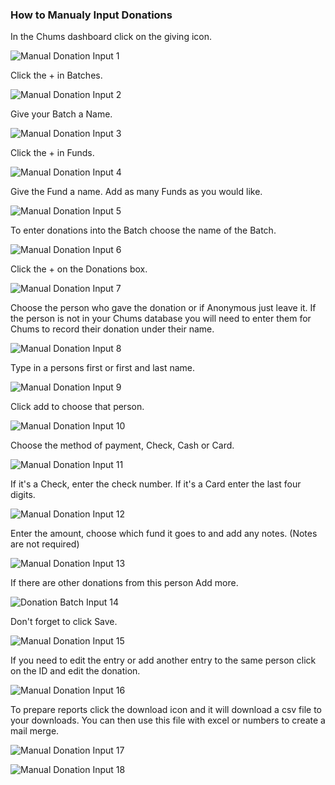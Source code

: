 ### How to Manualy Input Donations ###

In the Chums dashboard click on the giving icon.

![ Manual Donation Input 1](https://github.com/ChurchApps/ChurchAppsSupport/assets/127863068/83fa6b3d-66be-45c1-b6d1-ab7a1aec960a)

Click the + in Batches.

![Manual Donation Input 2](https://github.com/ChurchApps/ChurchAppsSupport/assets/127863068/20cdf7b9-83a0-4d7f-8129-f2644cf445ef)

Give your Batch a Name.

![Manual Donation Input  3](https://github.com/ChurchApps/ChurchAppsSupport/assets/127863068/a2522613-9281-4a09-8345-fb82a4ada513)

Click the + in Funds.

![Manual Donation Input 4](https://github.com/ChurchApps/ChurchAppsSupport/assets/127863068/0e3bd694-9ddf-4d55-a69c-04ced1a62223)

Give the Fund a name. Add as many Funds as you would like.

![Manual Donation Input  5](https://github.com/ChurchApps/ChurchAppsSupport/assets/127863068/fd36e2b1-ad45-409d-b25f-58d5b999e797)

To enter donations into the Batch choose the name of the Batch.

![Manual Donation Input  6](https://github.com/ChurchApps/ChurchAppsSupport/assets/127863068/6f7088c5-02fc-4af2-987b-09bb6af53bdd)

Click the + on the Donations box. 

![Manual Donation Input  7](https://github.com/ChurchApps/ChurchAppsSupport/assets/127863068/f1c52dc1-7500-4846-bf45-701fcd8c4a41)

Choose the person who gave the donation or if Anonymous just leave it.  If the person is not in your Chums database you will need to enter them for Chums to record their donation under their name.

![Manual Donation Input  8](https://github.com/ChurchApps/ChurchAppsSupport/assets/127863068/821f251d-97c9-40fc-bd46-447a960e54d0)

Type in a persons first or first and last name.

![Manual Donation Input  9](https://github.com/ChurchApps/ChurchAppsSupport/assets/127863068/d1aa2c4b-5c56-43c0-ba04-aefae983c98f)

Click add to choose that person.

![Manual Donation Input 10](https://github.com/ChurchApps/ChurchAppsSupport/assets/127863068/86b6a391-2387-4170-a61e-3a71efdc4645)

Choose the method of payment, Check, Cash or Card.

![Manual Donation Input  11](https://github.com/ChurchApps/ChurchAppsSupport/assets/127863068/104771fd-8aee-4df8-af6a-f16cae2a4e8a)

If it's a Check, enter the check number. If it's a Card enter the last four digits. 

![Manual Donation Input  12](https://github.com/ChurchApps/ChurchAppsSupport/assets/127863068/4123f59d-c1d5-4764-bcf7-3c33d9ae074d)

Enter the amount, choose which fund it goes to and add any notes. (Notes are not required)

![Manual Donation Input  13](https://github.com/ChurchApps/ChurchAppsSupport/assets/127863068/1f43d14e-a0fc-45d6-8bc6-4bb587a59b32)

If there are other donations from this person Add more.

![Donation Batch Input 14](https://github.com/ChurchApps/ChurchAppsSupport/assets/127863068/82a73868-d87b-4a76-a843-e825d2cb0836)

Don't forget to click Save.

![Manual Donation Input  15](https://github.com/ChurchApps/ChurchAppsSupport/assets/127863068/70232f15-f635-44ca-951c-338cfa1194a8)

If you need to edit the entry or add another entry to the same person click on the ID and edit the donation.

![Manual Donation Input 16](https://github.com/ChurchApps/ChurchAppsSupport/assets/127863068/519b5291-528d-438d-9a0d-d4e49b945fc5)

To prepare reports click the download icon and it will download a csv file to your downloads. You can then use this file with excel or numbers to create a mail merge.

![Manual Donation Input 17](https://github.com/ChurchApps/ChurchAppsSupport/assets/127863068/80b8e491-5cd9-41ce-b4d1-699088c591f9)

![Manual Donation Input 18](https://github.com/ChurchApps/ChurchAppsSupport/assets/127863068/b0f1cde2-2e1b-4e26-a8d9-892b388785c4)
